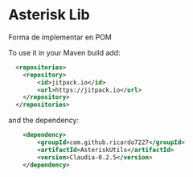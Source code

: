 
# Asterisk Lib

Forma de implementar en POM

To use it in your Maven build add:
```xml
  <repositories>
	<repository>
	    <id>jitpack.io</id>
	    <url>https://jitpack.io</url>
	</repository>
  </repositories>
```

and the dependency:

```xml
	<dependency>
	    <groupId>com.github.ricardo7227</groupId>
	    <artifactId>AsteriskUtils</artifactId>
	    <version>Claudia-0.2.5</version>
	</dependency>

```
